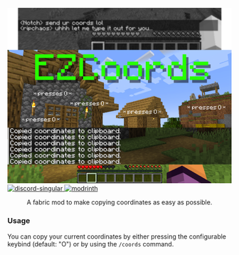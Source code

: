 ![](https://raw.githubusercontent.com/qtchaos/EZCoords/1.19.3/assets/ezcoords_advert.png?raw=true)
<a href="https://discord.gg/AyaZ5EkpMd">
<img alt="discord-singular" height="40" src="https://cdn.jsdelivr.net/npm/@intergrav/devins-badges@3/assets/compact/social/discord-singular_vector.svg">
</a>
<a href="https://modrinth.com/mod/ezcoords">
<img alt="modrinth" height="40" src="https://cdn.jsdelivr.net/npm/@intergrav/devins-badges@3/assets/compact/available/modrinth_vector.svg">
</a>
<br>
<p align="center">A fabric mod to make copying coordinates as easy as possible. </p>

### Usage
You can copy your current coordinates by either pressing the configurable keybind (default: "O") or by using the `/coords` command. 
